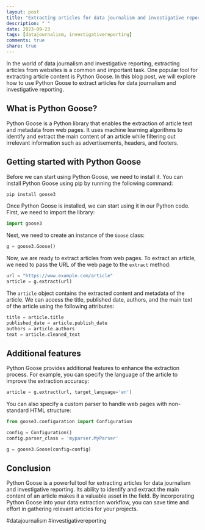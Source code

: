 ```yaml
---
layout: post
title: "Extracting articles for data journalism and investigative reporting using Python Goose"
description: " "
date: 2023-09-23
tags: [datajournalism, investigativereporting]
comments: true
share: true
---
```


In the world of data journalism and investigative reporting, extracting articles from websites is a common and important task. One popular tool for extracting article content is Python Goose. In this blog post, we will explore how to use Python Goose to extract articles for data journalism and investigative reporting.

## What is Python Goose?

Python Goose is a Python library that enables the extraction of article text and metadata from web pages. It uses machine learning algorithms to identify and extract the main content of an article while filtering out irrelevant information such as advertisements, headers, and footers.

## Getting started with Python Goose

Before we can start using Python Goose, we need to install it. You can install Python Goose using pip by running the following command:

```bash
pip install goose3
```

Once Python Goose is installed, we can start using it in our Python code. First, we need to import the library:

```python
import goose3
```

Next, we need to create an instance of the `Goose` class:

```python
g = goose3.Goose()
```

Now, we are ready to extract articles from web pages. To extract an article, we need to pass the URL of the web page to the `extract` method:

```python
url = "https://www.example.com/article"
article = g.extract(url)
```

The `article` object contains the extracted content and metadata of the article. We can access the title, published date, authors, and the main text of the article using the following attributes:

```python
title = article.title
published_date = article.publish_date
authors = article.authors
text = article.cleaned_text
```

## Additional features

Python Goose provides additional features to enhance the extraction process. For example, you can specify the language of the article to improve the extraction accuracy:

```python
article = g.extract(url, target_language='en')
```

You can also specify a custom parser to handle web pages with non-standard HTML structure:

```python
from goose3.configuration import Configuration

config = Configuration()
config.parser_class = 'myparser.MyParser'

g = goose3.Goose(config=config)
```

## Conclusion

Python Goose is a powerful tool for extracting articles for data journalism and investigative reporting. Its ability to identify and extract the main content of an article makes it a valuable asset in the field. By incorporating Python Goose into your data extraction workflow, you can save time and effort in gathering relevant articles for your projects.

#datajournalism #investigativereporting